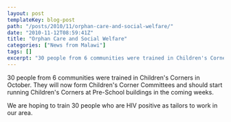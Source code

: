 ```yaml
---
layout: post
templateKey: blog-post
path: "/posts/2010/11/orphan-care-and-social-welfare/"
date: "2010-11-12T08:59:41Z"
title: "Orphan Care and Social Welfare"
categories: ["News from Malawi"]
tags: []
excerpt: "30 people from 6 communities were trained in Children's Corners in October. They will now form Chil..."
---
```


30 people from 6 communities were trained in Children's Corners in October. They will now form Children's Corner Committees and should start running Children's Corners at Pre-School buildings in the coming weeks.

We are hoping to train 30 people who are HIV positive as tailors to work in our area.